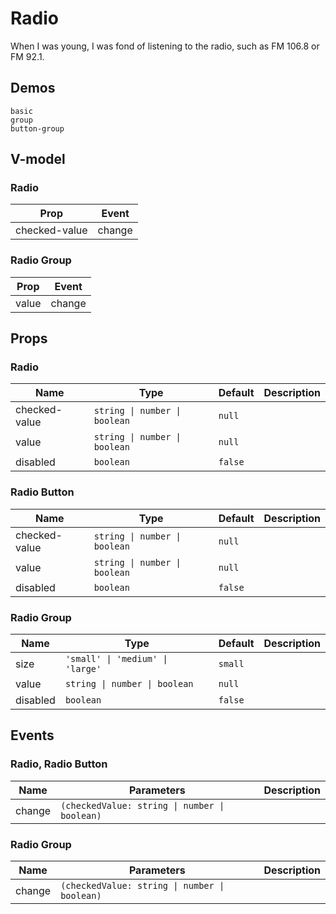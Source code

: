 # Radio
<!--single-column-->
When I was young, I was fond of listening to the radio, such as FM 106.8 or FM 92.1.
## Demos
```demo
basic
group
button-group
```
## V-model
### Radio
|Prop|Event|
|-|-|
|checked-value|change|

### Radio Group
|Prop|Event|
|-|-|
|value|change|

## Props
### Radio
|Name|Type|Default|Description|
|-|-|-|-|
|checked-value|`string \| number \| boolean`|`null`||
|value|`string \| number \| boolean`|`null`||
|disabled|`boolean`|`false`||

### Radio Button
|Name|Type|Default|Description|
|-|-|-|-|
|checked-value|`string \| number \| boolean`|`null`||
|value|`string \| number \| boolean`|`null`||
|disabled|`boolean`|`false`||

### Radio Group
|Name|Type|Default|Description|
|-|-|-|-|
|size|`'small' \| 'medium' \| 'large'`|`small`||
|value|`string \| number \| boolean`|`null`||
|disabled|`boolean`|`false`||

## Events
### Radio, Radio Button
|Name|Parameters|Description|
|-|-|-|
|change|`(checkedValue: string \| number \| boolean)`||

### Radio Group
|Name|Parameters|Description|
|-|-|-|
|change|`(checkedValue: string \| number \| boolean)`||
